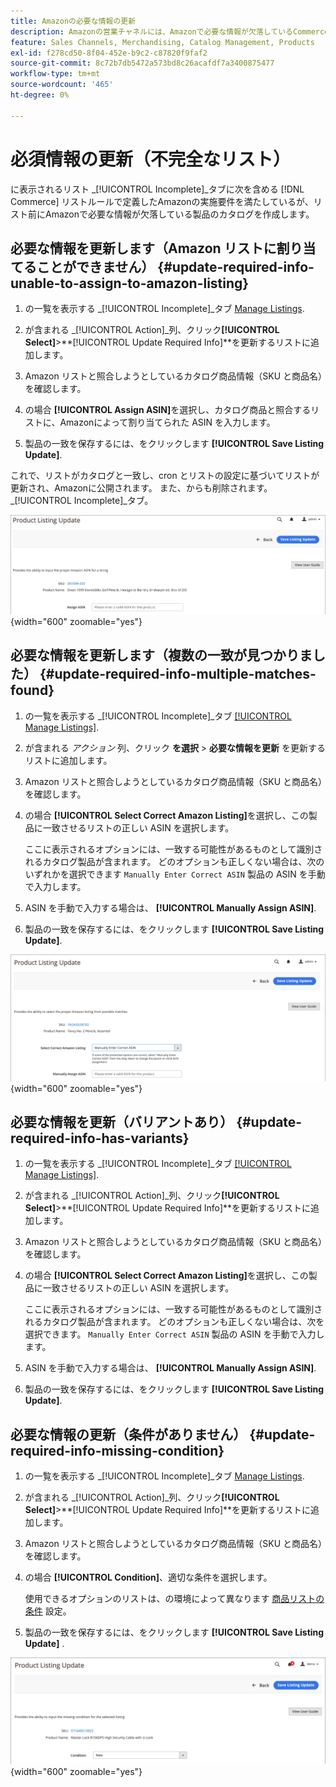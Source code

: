 ```yaml
---
title: Amazonの必要な情報の更新
description: Amazonの営業チャネルには、Amazonで必要な情報が欠落しているCommerce カタログ商品をモニタリングするための「未完了」タブがあります。
feature: Sales Channels, Merchandising, Catalog Management, Products
exl-id: f278cd50-8f04-452e-b9c2-c87820f9faf2
source-git-commit: 8c72b7db5472a573bd8c26acafdf7a3400875477
workflow-type: tm+mt
source-wordcount: '465'
ht-degree: 0%

---
```


# 必須情報の更新（不完全なリスト）

に表示されるリスト _[!UICONTROL Incomplete]_タブに次を含める [!DNL Commerce] リストルールで定義したAmazonの実施要件を満たしているが、リスト前にAmazonで必要な情報が欠落している製品のカタログを作成します。

## 必要な情報を更新します（Amazon リストに割り当てることができません） {#update-required-info-unable-to-assign-to-amazon-listing}

1. の一覧を表示する _[!UICONTROL Incomplete]_タブ [Manage Listings](./managing-product-listings.md).

1. が含まれる _[!UICONTROL Action]_列、クリック&#x200B;**[!UICONTROL Select]**>**[!UICONTROL Update Required Info]**を更新するリストに追加します。

1. Amazon リストと照合しようとしているカタログ商品情報（SKU と商品名）を確認します。

1. の場合 **[!UICONTROL Assign ASIN]**&#x200B;を選択し、カタログ商品と照合するリストに、Amazonによって割り当てられた ASIN を入力します。

1. 製品の一致を保存するには、をクリックします **[!UICONTROL Save Listing Update]**.

これで、リストがカタログと一致し、cron とリストの設定に基づいてリストが更新され、Amazonに公開されます。 また、からも削除されます。 _[!UICONTROL Incomplete]_タブ。

![リスト一致なしの ASIN を手動で割り当てる](assets/amazon-listing-update-assign-asin.png){width="600" zoomable="yes"}

## 必要な情報を更新します（複数の一致が見つかりました） {#update-required-info-multiple-matches-found}

1. の一覧を表示する _[!UICONTROL Incomplete]_タブ [[!UICONTROL Manage Listings]](./managing-product-listings.md).

1. が含まれる _アクション_ 列、クリック **を選択** > **必要な情報を更新** を更新するリストに追加します。

1. Amazon リストと照合しようとしているカタログ商品情報（SKU と商品名）を確認します。

1. の場合 **[!UICONTROL Select Correct Amazon Listing]**&#x200B;を選択し、この製品に一致させるリストの正しい ASIN を選択します。

   ここに表示されるオプションには、一致する可能性があるものとして識別されるカタログ製品が含まれます。 どのオプションも正しくない場合は、次のいずれかを選択できます `Manually Enter Correct ASIN` 製品の ASIN を手動で入力します。

1. ASIN を手動で入力する場合は、 **[!UICONTROL Manually Assign ASIN]**.

1. 製品の一致を保存するには、をクリックします **[!UICONTROL Save Listing Update]**.

![複数の一致候補から ASIN を手動で選択](assets/amazon-listing-update-multiple-matches.png){width="600" zoomable="yes"}

## 必要な情報を更新（バリアントあり） {#update-required-info-has-variants}

1. の一覧を表示する _[!UICONTROL Incomplete]_タブ [[!UICONTROL Manage Listings]](./managing-product-listings.md).

1. が含まれる _[!UICONTROL Action]_列、クリック&#x200B;**[!UICONTROL Select]**>**[!UICONTROL Update Required Info]**を更新するリストに追加します。

1. Amazon リストと照合しようとしているカタログ商品情報（SKU と商品名）を確認します。

1. の場合 **[!UICONTROL Select Correct Amazon Listing]**&#x200B;を選択し、この製品に一致させるリストの正しい ASIN を選択します。

   ここに表示されるオプションには、一致する可能性があるものとして識別されるカタログ製品が含まれます。 どのオプションも正しくない場合は、次を選択できます。 `Manually Enter Correct ASIN` 製品の ASIN を手動で入力します。

1. ASIN を手動で入力する場合は、 **[!UICONTROL Manually Assign ASIN]**.

1. 製品の一致を保存するには、をクリックします **[!UICONTROL Save Listing Update]**.

## 必要な情報の更新（条件がありません） {#update-required-info-missing-condition}

1. の一覧を表示する _[!UICONTROL Incomplete]_タブ [Manage Listings](./managing-product-listings.md).

1. が含まれる _[!UICONTROL Action]_列、クリック&#x200B;**[!UICONTROL Select]**>**[!UICONTROL Update Required Info]**を更新するリストに追加します。

1. Amazon リストと照合しようとしているカタログ商品情報（SKU と商品名）を確認します。

1. の場合 **[!UICONTROL Condition]**、適切な条件を選択します。

   使用できるオプションのリストは、の環境によって異なります [商品リストの条件](./product-listing-condition.md) 設定。

1. 製品の一致を保存するには、をクリックします **[!UICONTROL Save Listing Update]** .

![見つからない条件を手動で更新](assets/amazon-update-listing-missing-condition.png){width="600" zoomable="yes"}
